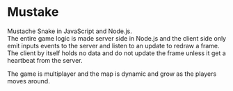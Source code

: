 Mustake
=======

Mustache Snake in JavaScript and Node.js.  
The entire game logic is made server side in Node.js and the client side only emit inputs events to the server and listen to an update to redraw a frame.  
The client by itself holds no data and do not update the frame unless it get a heartbeat from the server.  

The game is multiplayer and the map is dynamic and grow as the players moves around. 

